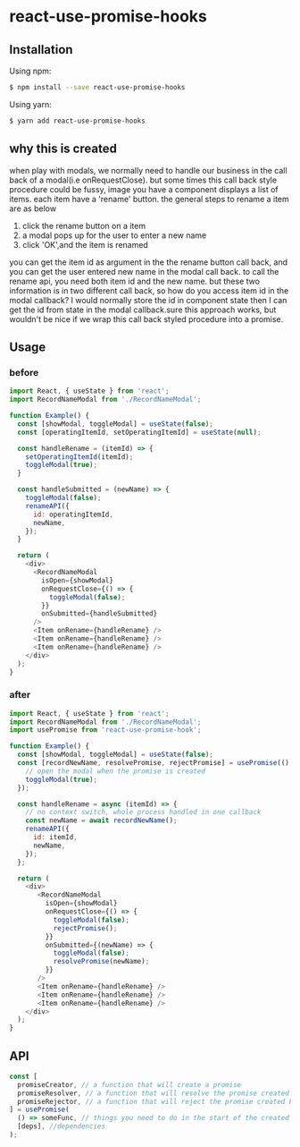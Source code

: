 # react-use-promise-hooks

## Installation

Using npm:

```sh
$ npm install --save react-use-promise-hooks
```

Using yarn:

```sh
$ yarn add react-use-promise-hooks
```

## why this is created
when play with modals, we normally need to handle our business in the call back of a modal(i.e onRequestClose).
but some times this call back style procedure could be fussy, image you have a component displays a list of items.
each item have a 'rename' button.
the general steps to rename a item are as below

1. click the rename button on a item
2. a modal pops up for the user to enter a new name
3. click 'OK',and the item is renamed

you can get the item id as argument in the the rename button call back,
and you can get the user entered new name in the modal call back.
to call the rename api, you need both item id and the new name.
but these two information is in two different call back, so how do you access item id in the modal callback?
I would normally store the id in component state then I can get the id from state in the modal callback.sure this approach works, but wouldn't be nice if we wrap this call back styled procedure into a promise.

## Usage

### before

```js
import React, { useState } from 'react';
import RecordNameModal from './RecordNameModal';

function Example() {
  const [showModal, toggleModal] = useState(false);
  const [operatingItemId, setOperatingItemId] = useState(null);

  const handleRename = (itemId) => {
    setOperatingItemId(itemId);
    toggleModal(true);
  }

  const handleSubmitted = (newName) => {
    toggleModal(false);
    renameAPI({
      id: operatingItemId,
      newName,
    });
  }

  return (
    <div>
      <RecordNameModal
        isOpen={showModal}
        onRequestClose={() => {
          toggleModal(false);
        }}
        onSubmitted={handleSubmitted}
      />
      <Item onRename={handleRename} />
      <Item onRename={handleRename} />
      <Item onRename={handleRename} />
    </div>
  );
}
```

### after

```js
import React, { useState } from 'react';
import RecordNameModal from './RecordNameModal';
import usePromise from 'react-use-promise-hook';

function Example() {
  const [showModal, toggleModal] = useState(false);
  const [recordNewName, resolvePromise, rejectPromise] = usePromise(() => () => {
    // open the modal when the promise is created
    toggleModal(true);
  });

  const handleRename = async (itemId) => {
    // no context switch, whole process handled in one callback
    const newName = await recordNewName();
    renameAPI({
      id: itemId,
      newName,
    });
  };

  return (
    <div>
       <RecordNameModal
         isOpen={showModal}
         onRequestClose={() => {
           toggleModal(false);
           rejectPromise();
         }}
         onSubmitted={(newName) => {
           toggleModal(false);
           resolvePromise(newName);
         }}
       />
       <Item onRename={handleRename} />
       <Item onRename={handleRename} />
       <Item onRename={handleRename} />
    </div>
  );
}
```


## API

```js
const [
  promiseCreator, // a function that will create a promise
  promiseResolver, // a function that will resolve the promise created by promiseCreator
  promiseRejector, // a function that will reject the promise created by promiseCreator
] = usePromise(
  () => someFunc, // things you need to do in the start of the created promise
  [deps], //dependencies
);
```

